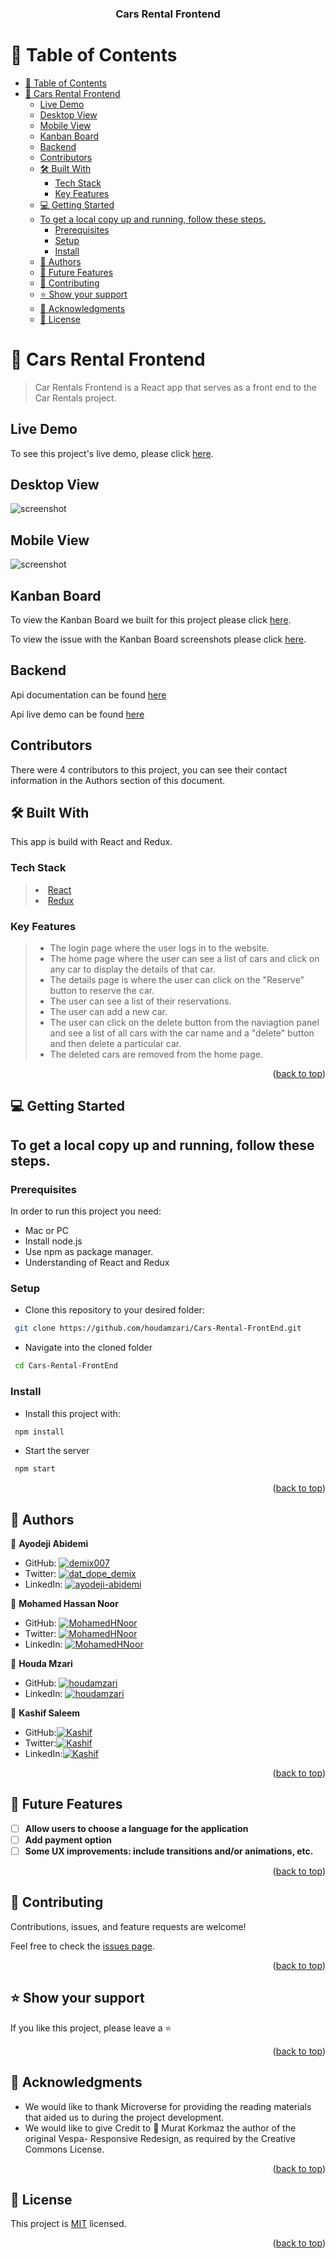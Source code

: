 <a name="readme-top"></a>

<div align="center">
  <h3><b>Cars Rental Frontend</b></h3>
</div>
<a name="readme-top"></a>

<!-- TABLE OF CONTENTS -->

# 📗 Table of Contents

- [📗 Table of Contents](#-table-of-contents)
- [📖 Cars Rental Frontend ](#-cars-rental-frontend-)
  - [Live Demo](#live-demo)
  - [Desktop View](#desktop-view)
  - [Mobile View](#mobile-view)
  - [Kanban Board](#kanban-board)
  - [Backend](#backend)
  - [Contributors](#contributors)
  - [🛠 Built With ](#-built-with-)
    - [Tech Stack ](#tech-stack-)
    - [Key Features ](#key-features-)
  - [💻 Getting Started ](#-getting-started-)
  - [To get a local copy up and running, follow these steps.](#to-get-a-local-copy-up-and-running-follow-these-steps)
    - [Prerequisites](#prerequisites)
    - [Setup](#setup)
    - [Install](#install)
  - [👥 Authors ](#-authors-)
  - [🔭 Future Features ](#-future-features-)
  - [🤝 Contributing ](#-contributing-)
  - [⭐️ Show your support ](#️-show-your-support-)
  - [🙏 Acknowledgments ](#-acknowledgments-)
  - [📝 License ](#-license-)

<!-- PROJECT DESCRIPTION -->

# 📖 Cars Rental Frontend <a name="about-project"></a>

> Car Rentals Frontend is a React app that serves as a front end to the Car Rentals project.

## Live Demo

To see this project's live demo, please click [here](https://wheelsaway-app.vercel.app/).

## Desktop View

![screenshot](./src/assets/desktop.png)

## Mobile View

![screenshot](./src/assets/mobile.png)

## Kanban Board

To view the Kanban Board we built for this project please click [here](https://github.com/users/demix007/projects/3).

To view the issue with the Kanban Board screenshots please click [here](https://github.com/demix007/car-rentals-backend/issues/18).

## Backend

Api documentation can be found [here](https://documenter.getpostman.com/view/26901652/2s93eZyBwq)

Api live demo can be found [here](https://cars-api.up.railway.app/)

## Contributors

There were 4 contributors to this project, you can see their contact information in the Authors section of this document.

## 🛠 Built With <a name="built-with"></a>

This app is build with React and Redux.

### Tech Stack <a name="tech-stack"></a>

> <li><a href="https://reactjs.org/">React</a></li>
> <li><a href="https://redux.js.org/">Redux</a></li>

### Key Features <a name="key-features"></a>

> - The login page where the user logs in to the website.
> - The home page where the user can see a list of cars and click on any car to display the details of that car.
> - The details page is where the user can click on the "Reserve" button to reserve the car.
> - The user can see a list of their reservations.
> - The user can add a new car.
> - The user can click on the delete button from the naviagtion panel and see a list of all cars with the car name and a "delete" button and then delete a particular car.
> - The deleted cars are removed from the home page.

<p align="right">(<a href="#readme-top">back to top</a>)</p>

<!-- GETTING STARTED -->

## 💻 Getting Started <a name="getting-started"></a>

## To get a local copy up and running, follow these steps.

### Prerequisites

In order to run this project you need:

- Mac or PC
- Install node.js
- Use npm as package manager.
- Understanding of React and Redux

### Setup

- Clone this repository to your desired folder:

```sh
 git clone https://github.com/houdamzari/Cars-Rental-FrontEnd.git
```

- Navigate into the cloned folder

```sh
 cd Cars-Rental-FrontEnd

```

### Install

- Install this project with:

```sh
 npm install
```

- Start the server

```sh
 npm start
```

<p align="right">(<a href="#readme-top">back to top</a>)</p>

<!-- AUTHORS -->

## 👥 Authors <a name="authors"></a>

👤 **Ayodeji Abidemi**

- GitHub: [![demix007](https://img.shields.io/badge/-demix007-white?logo=GitHub&logoColor=181717&style=plastic)](https://github.com/demix007)
- Twitter: [![dat_dope_demix](https://img.shields.io/badge/-dat_dope_demix-blue?logo=Twitter&logoColor=skyBlue&style=plastic)](https://twitter.com/dat_dope_demix)
- LinkedIn: [![ayodeji-abidemi](https://img.shields.io/badge/-AyodejiAbidemi-white?logo=LinkedIn&logoColor=181717&style=plastic)](https://linkedin.com/in/ayodeji-abidemi)

👤 **Mohamed Hassan Noor**

- GitHub: [![MohamedHNoor](https://img.shields.io/badge/-MohamedHNoor-white?logo=GitHub&logoColor=181717&style=plastic)](https://github.com/MohamedHNoor)
- Twitter: [![MohamedHNoor](https://img.shields.io/badge/-MohamedHNoor-blue?logo=Twitter&logoColor=skyBlue&style=plastic)](https://twitter.com/MohamedHNoor)
- LinkedIn: [![MohamedHNoor](https://img.shields.io/badge/-MohamedHNoor-white?logo=LinkedIn&logoColor=181717&style=plastic)](https://www.linkedin.com/in/mohamedhnoor/)

👤 **Houda Mzari**

- GitHub: [![houdamzari](https://img.shields.io/badge/-houdamzari-white?logo=GitHub&logoColor=181717&style=plastic)](https://github.com/houdamzari/)
- LinkedIn: [![houdamzari](https://img.shields.io/badge/-houdamzari-white?logo=LinkedIn&logoColor=181717&style=plastic)](https://www.linkedin.com/in/houda-mzari/)

👤 **Kashif Saleem**

- GitHub:[![Kashif](https://img.shields.io/badge/-Kashif-white?logo=GitHub&logoColor=181717&style=plastic)](https://github.com/Kashif-Saleem-Ghuman)
- Twitter:[![Kashif](https://img.shields.io/badge/-Kashif-blue?logo=Twitter&logoColor=skyBlue&style=plastic)](https://twitter.com/Kashif14Saleem)
- LinkedIn:[![Kashif](https://img.shields.io/badge/-Kashif-white?logo=LinkedIn&logoColor=181717&style=plastic)](https://www.linkedin.com/in/kashifsaleemghuman/)

<p align="right">(<a href="#readme-top">back to top</a>)</p>

<!-- FUTURE FEATURES -->

## 🔭 Future Features <a name="future-features"></a>

- [ ] **Allow users to choose a language for the application**
- [ ] **Add payment option**
- [ ] **Some UX improvements: include transitions and/or animations, etc.**

<p align="right">(<a href="#readme-top">back to top</a>)</p>

<!-- CONTRIBUTING -->

## 🤝 Contributing <a name="contributing"></a>

Contributions, issues, and feature requests are welcome!

Feel free to check the [issues page](https://github.com/houdamzari/Cars-Rental-FrontEnd/issues).

<p align="right">(<a href="#readme-top">back to top</a>)</p>

<!-- SUPPORT -->

## ⭐️ Show your support <a name="support"></a>

If you like this project, please leave a ⭐️

<p align="right">(<a href="#readme-top">back to top</a>)</p>

<!-- ACKNOWLEDGEMENTS -->

## 🙏 Acknowledgments <a name="acknowledgements"></a>

- We would like to thank Microverse for providing the reading materials that aided us to during the project development.
- We would like to give Credit to 🙏 Murat Korkmaz the author of the original Vespa- Responsive Redesign, as required by the Creative Commons License.

<p align="right">(<a href="#readme-top">back to top</a>)</p>

<!-- LICENSE -->

## 📝 License <a name="license"></a>

This project is [MIT](./LICENSE) licensed.

<p align="right">(<a href="#readme-top">back to top</a>)</p>
